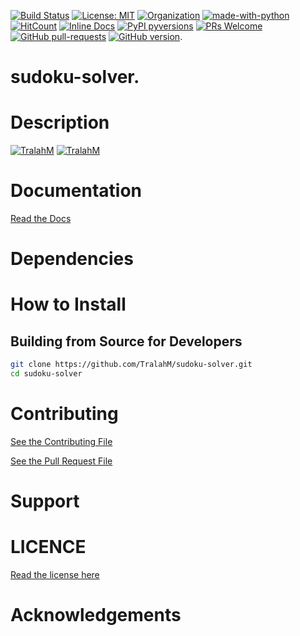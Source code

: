 
[![Build Status](https://travis-ci.com/TralahM/sudoku-solver.svg?branch=master)](https://travis-ci.com/TralahM/sudoku-solver)
[![License: MIT](https://img.shields.io/badge/License-MIT-red.svg)](https://opensource.org/licenses/MIT)
[![Organization](https://img.shields.io/badge/Org-TralahTek-blue.svg)](https://github.com/TralahTek)
[![made-with-python](https://img.shields.io/badge/Made%20with-Python-1f425f.svg)](https://www.python.org/)
[![HitCount](http://hits.dwyl.io/TralahM/sudoku-solver.svg)](http://dwyl.io/TralahM/sudoku-solver)
[![Inline Docs](http://inch-ci.org/github/TralahM/sudoku-solver.svg?branch=master)](http://inch-ci.org/github/TralahM/sudoku-solver)
[![PyPI pyversions](https://img.shields.io/pypi/pyversions/ansicolortags.svg)](https://pypi.python.org/pypi/ansicolortags/)
[![PRs Welcome](https://img.shields.io/badge/PRs-welcome-brightgreen.svg?style=flat-square)](https://github.com/TralahM/pull/)
[![GitHub pull-requests](https://img.shields.io/github/issues-pr/Naereen/StrapDown.js.svg)](https://gitHub.com/TralahM/sudoku-solver/pull/)
[![GitHub version](https://badge.fury.io/gh/Naereen%2FStrapDown.js.svg)](https://github.com/TralahM/sudoku-solver).

# sudoku-solver.

# Description

[![TralahM](https://img.shields.io/badge/Engineer-TralahM-blue.svg?style=for-the-badge)](https://github.com/TralahM)
[![TralahM](https://img.shields.io/badge/Maintainer-TralahM-green.svg?style=for-the-badge)](https://github.com/TralahM)

# Documentation

[Read the Docs](https://sudoku-solver.readthedocs.io)
# Dependencies

# How to Install


## Building from Source for Developers

```Bash
git clone https://github.com/TralahM/sudoku-solver.git
cd sudoku-solver
```

# Contributing
[See the Contributing File](CONTRIBUTING.rst)


[See the Pull Request File](PULL_REQUEST_TEMPLATE.md)


# Support

# LICENCE

[Read the license here](LICENSE)


# Acknowledgements


